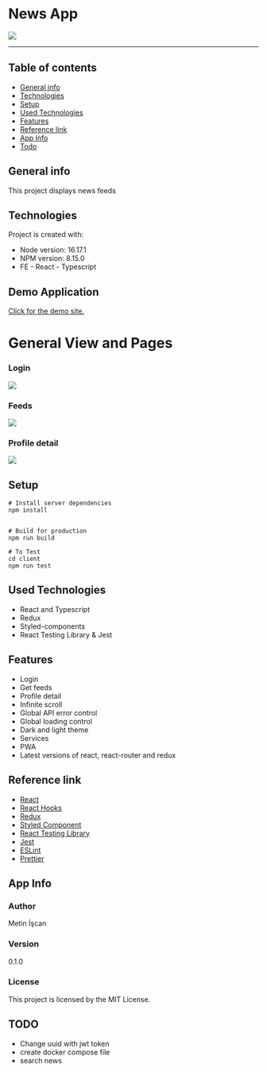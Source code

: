 # News App

![](https://github.com/metin1/news-app/blob/master/public/icon-384x384.png?raw=true)

---

## Table of contents

- [General info](#general-info)
- [Technologies](#technologies)
- [Setup](#setup)
- [Used Technologies](#used-technologies)
- [Features](#features)
- [Reference link](#reference-link)
- [App Info](#app-info)
- [Todo](#TODO)

## General info

This project displays news feeds

## Technologies

Project is created with:

- Node version: 16.17.1
- NPM version: 8.15.0
- FE - React - Typescript

## Demo Application
[Click for the demo site.](https://news-feeds-app.herokuapp.com/)

# General View and Pages
### Login
![](https://github.com/metin1/news-app/blob/master/public/iamges/loginForm.png?raw=true)
### Feeds
![](https://github.com/metin1/news-app/blob/master/public/iamges/homePage.png?raw=true)
###  Profile detail
![](https://github.com/metin1/news-app/blob/master/public/iamges/profilePage.png?raw=true)

## Setup

```
# Install server dependencies
npm install


# Build for production
npm run build

# To Test
cd client
npm run test
```

## Used Technologies

- React and Typescript
- Redux
- Styled-components
- React Testing Library & Jest

## Features

- Login
- Get feeds
- Profile detail
- Infinite scroll
- Global API error control
- Global loading control
- Dark and light theme
- Services
- PWA
- Latest versions of react, react-router and redux

## Reference link

- [React](https://ja.reactjs.org/)
- [React Hooks](https://ja.reactjs.org/docs/hooks-intro.html)
- [Redux](https://redux.js.org/)
- [Styled Component](https://styled-components.com//)
- [React Testing Library](https://testing-library.com/)
- [Jest](https://jestjs.io/)
- [ESLint](https://eslint.org/)
- [Prettier](https://prettier.io/)

## App Info

### Author

Metin İşcan

### Version

0.1.0

### License

This project is licensed by the MIT License.


## TODO
- Change uuid with jwt token
- create docker compose file
- search news
